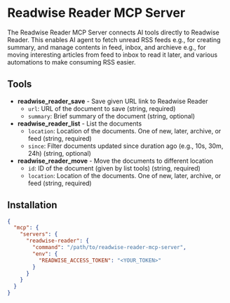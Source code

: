 # Readwise Reader MCP Server

The Readwise Reader MCP Server connects AI tools directly to Readwise Reader. This enables AI agent to fetch unread RSS feeds e.g., for creating summary, and manage contents in feed, inbox, and archieve e.g., for moving interesting articles from feed to inbox to read it later, and various automations to make consuming RSS easier.

## Tools

- **readwise_reader_save** - Save given URL link to Readwise Reader
  - `url`: URL of the document to save (string, required)
  - `summary`: Brief summary of the document (string, optional)
- **readwise_reader_list** - List the documents
  - `location`: Location of the documents. One of new, later, archive, or feed (string, required)
  - `since`: Filter documents updated since duration ago (e.g., 10s, 30m, 24h) (string, optional)
- **readwise_reader_move** - Move the documents to different location
  - `id`: ID of the document (given by list tools) (string, required)
  - `location`: Location of the documents. One of new, later, archive, or feed (string, required)


## Installation

```json
{
  "mcp": {
    "servers": {
      "readwise-reader": {
        "command": "/path/to/readwise-reader-mcp-server",
        "env": {
          "READWISE_ACCESS_TOKEN": "<YOUR_TOKEN>"
        }
      }
    }
  }
}
```
